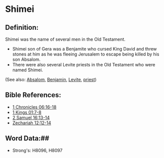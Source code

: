 # Shimei #

## Definition: ##

Shimei was the name of several men in the Old Testament.

* Shimei son of Gera was a Benjamite who cursed King David and threw stones at him as he was fleeing Jerusalem to escape being killed by his son Absalom.
* There were also several Levite priests in the Old Testament who were named Shimei.

(See also: [Absalom](absalom.md), [Benjamin](benjamin.md), [Levite](levite.md), [priest](../kt/priest.md))

## Bible References: ##

* [1 Chronicles 06:16-18](rc://en/tn/help/1ch/06/16)
* [1 Kings 01:7-8](rc://en/tn/help/1ki/01/07)
* [2 Samuel 16:13-14](rc://en/tn/help/2sa/16/13)
* [Zechariah 12:12-14](rc://en/tn/help/zec/12/12)

## Word Data:##

* Strong's: H8096, H8097
